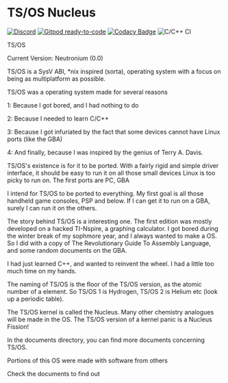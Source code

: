 # TS/OS Nucleus

[![Discord](https://badgen.net/badge/Discord/join/purple?icon=discord)](https://discord.gg/UgXJwS5rup)
[![Gitpod ready-to-code](https://img.shields.io/badge/Gitpod-ready--to--code-blue?logo=gitpod)](https://gitpod.io/#https://github.com/tsuki-superior/tsos-nucleus)
[![Codacy Badge](https://app.codacy.com/project/badge/Grade/e7822fe3509d493e818a56e7ec8d53d6)](https://www.codacy.com/gh/tsuki-superior/tsos-nucleus/dashboard?utm_source=github.com&amp;utm_medium=referral&amp;utm_content=tsuki-superior/tsos-nucleus&amp;utm_campaign=Badge_Grade)
![C/C++ CI](https://github.com/tsuki-superior/tsos-nucleus/workflows/C/C++%20CI/badge.svg)

TS/OS

Current Version: Neutronium (0.0)

TS/OS is a SysV ABI, *nix inspired (sorta), operating system with a focus on being as multiplatform as possible.

TS/OS was a operating system made for several reasons

1: Because I got bored, and I had nothing to do

2: Because I needed to learn C/C++

3: Because I got infuriated by the fact that some devices cannot have Linux ports (like the GBA)

4: And finally, because I was inspired by the genius of Terry A. Davis.

TS/OS's existence is for it to be ported. With a fairly rigid and simple driver interface, it should be easy to run it on all those small devices Linux is too picky to run on. The first ports are PC, GBA

I intend for TS/OS to be ported to everything. My first goal is all those handheld game consoles, PSP and below. If I can get it to run on a GBA, surely I can run it on the others.

The story behind TS/OS is a interesting one. The first edition was mostly developed on a hacked TI-Nspire, a graphing calculator. I got bored during the winter break of my sophmore year, and I always wanted to make a OS. So I did with a copy of The Revolutionary Guide To Assembly Language, and some random documents on the GBA.

I had just learned C++, and wanted to reinvent the wheel. I had a little too much time on my hands.

The naming of TS/OS is the floor of the TS/OS version, as the atomic number of a element. So TS/OS 1 is Hydrogen, TS/OS 2 is Helium etc (look up a periodic table).

The TS/OS kernel is called the Nucleus. Many other chemistry analogues will be made in the OS. The TS/OS version of a kernel panic is a Nucleus Fission!

In the documents directory, you can find more documents concerning TS/OS.

Portions of this OS were made with software from others

Check the documents to find out
